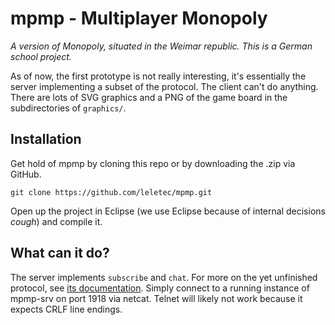 mpmp - Multiplayer Monopoly
===========================

*A version of Monopoly, situated in the Weimar republic. This is a German school project.*

As of now, the first prototype is not really interesting, it's essentially the server implementing
a subset of the protocol. The client can't do anything. There are lots of SVG graphics and a PNG of
the game board in the subdirectories of `graphics/`.

Installation
------------

Get hold of mpmp by cloning this repo or by downloading the .zip via GitHub.

    git clone https://github.com/leletec/mpmp.git

Open up the project in Eclipse (we use Eclipse because of internal decisions *cough*) and compile it.

What can it do?
---------------

The server implements `subscribe` and `chat`. For more on the yet unfinished protocol, see [its documentation](proto.md).
Simply connect to a running instance of mpmp-srv on port 1918 via netcat. Telnet will likely not work because it expects CRLF line endings.
